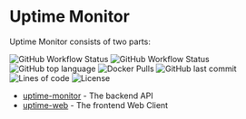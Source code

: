 # Uptime Monitor

Uptime Monitor consists of two parts:

![GitHub Workflow Status](<https://img.shields.io/github/workflow/status/fairbanksio/uptime-monitor/Create%20Client%20Release(s)?label=Client%20Build>)
![GitHub Workflow Status](<https://img.shields.io/github/workflow/status/fairbanksio/uptime-monitor/Create%20Server%20Release(s)?label=Server%20Build>)
![GitHub top language](https://img.shields.io/github/languages/top/fairbanksio/uptime-monitor.svg)
![Docker Pulls](https://img.shields.io/docker/pulls/fairbanksio/uptime-monitor.svg)
![GitHub last commit](https://img.shields.io/github/last-commit/fairbanksio/uptime-monitor.svg)
![Lines of code](https://img.shields.io/tokei/lines/github/fairbanksio/uptime-monitor)
![License](https://img.shields.io/github/license/fairbanksio/uptime-monitor.svg?style=flat)


- [uptime-monitor](server/README.md) - The backend API
- [uptime-web](client/README.md) - The frontend Web Client